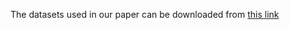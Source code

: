 The datasets used in our paper can be downloaded from [this link](https://huggingface.co/datasets/xhLiu/BundleConstruction)